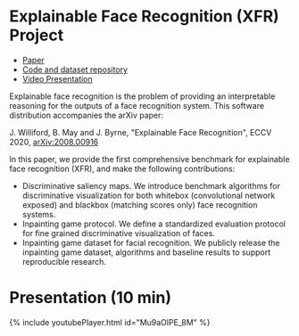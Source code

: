 # Explainable Face Recognition (XFR) Project

* [Paper](https://arxiv.org/abs/2008.00916)
* [Code and dataset repository](https://github.com/stresearch/xfr)
* [Video Presentation](https://youtu.be/Mu9aOlPE_8M)

Explainable face recognition is the problem of providing an interpretable reasoning for the outputs of a face recognition system.  This software distribution accompanies the arXiv paper:

J. Williford, B. May and J. Byrne, "Explainable Face Recognition", ECCV 2020, [arXiv:2008.00916](https://arxiv.org/pdf/2008.00916.pdf)

In this paper, we provide the first comprehensive benchmark for explainable face recognition (XFR), and make the following contributions:

* Discriminative saliency maps.  We introduce benchmark algorithms for discriminative visualization for both whitebox (convolutional network exposed) and blackbox (matching scores only) face recognition systems.  
* Inpainting game protocol.  We define a standardized evaluation protocol for fine grained discriminative visualization of faces.
* Inpainting game dataset for facial recognition.  We publicly release the inpainting game dataset, algorithms and baseline results to support reproducible research.

Presentation (10 min)
=====================

{% include youtubePlayer.html id="Mu9aOlPE_8M" %}
